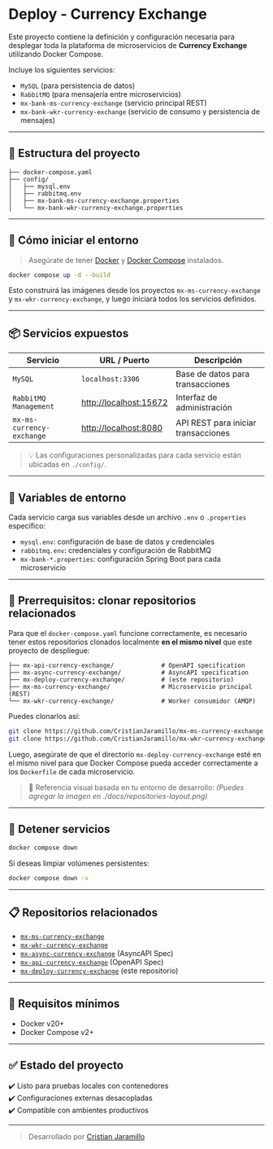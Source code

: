 # Deploy - Currency Exchange

Este proyecto contiene la definición y configuración necesaria para desplegar toda la plataforma de microservicios de **Currency Exchange** utilizando Docker Compose.

Incluye los siguientes servicios:

- `MySQL` (para persistencia de datos)
- `RabbitMQ` (para mensajería entre microservicios)
- `mx-bank-ms-currency-exchange` (servicio principal REST)
- `mx-bank-wkr-currency-exchange` (servicio de consumo y persistencia de mensajes)

---

## 📁 Estructura del proyecto

```
├── docker-compose.yaml
├── config/
│   ├── mysql.env
│   ├── rabbitmq.env
│   ├── mx-bank-ms-currency-exchange.properties
│   └── mx-bank-wkr-currency-exchange.properties
```

---

## 🚀 Cómo iniciar el entorno

> Asegúrate de tener [Docker](https://www.docker.com/products/docker-desktop) y [Docker Compose](https://docs.docker.com/compose/) instalados.

```bash
docker compose up -d --build
```

Esto construirá las imágenes desde los proyectos `mx-ms-currency-exchange` y `mx-wkr-currency-exchange`, y luego iniciará todos los servicios definidos.

---

## 📦 Servicios expuestos

| Servicio                         | URL / Puerto                   | Descripción                           |
|----------------------------------|---------------------------------|---------------------------------------|
| `MySQL`                          | `localhost:3306`               | Base de datos para transacciones      |
| `RabbitMQ Management`            | [http://localhost:15672](http://localhost:15672) | Interfaz de administración           |
| `mx-ms-currency-exchange`        | [http://localhost:8080](http://localhost:8080) | API REST para iniciar transacciones  |

> 💡 Las configuraciones personalizadas para cada servicio están ubicadas en `./config/`.

---

## 🧰 Variables de entorno

Cada servicio carga sus variables desde un archivo `.env` o `.properties` específico:

- `mysql.env`: configuración de base de datos y credenciales
- `rabbitmq.env`: credenciales y configuración de RabbitMQ
- `mx-bank-*.properties`: configuración Spring Boot para cada microservicio

---

## 📛 Prerrequisitos: clonar repositorios relacionados

Para que el `docker-compose.yaml` funcione correctamente, es necesario tener estos repositorios clonados localmente **en el mismo nivel** que este proyecto de despliegue:

```
├── mx-api-currency-exchange/             # OpenAPI specification
├── mx-async-currency-exchange/           # AsyncAPI specification
├── mx-deploy-currency-exchange/          # (este repositorio)
├── mx-ms-currency-exchange/              # Microservicio principal (REST)
└── mx-wkr-currency-exchange/             # Worker consumidor (AMQP)
```

Puedes clonarlos así:

```bash
git clone https://github.com/CristianJaramillo/mx-ms-currency-exchange.git
git clone https://github.com/CristianJaramillo/mx-wkr-currency-exchange.git
```

Luego, asegúrate de que el directorio `mx-deploy-currency-exchange` esté en el mismo nivel para que Docker Compose pueda acceder correctamente a los `Dockerfile` de cada microservicio.

> 📸 Referencia visual basada en tu entorno de desarrollo:
> *(Puedes agregar la imagen en ./docs/repositories-layout.png)*

---

## 🛑 Detener servicios

```bash
docker compose down
```

Si deseas limpiar volúmenes persistentes:

```bash
docker compose down -v
```

---

## 📋 Repositorios relacionados

- [`mx-ms-currency-exchange`](https://github.com/CristianJaramillo/mx-ms-currency-exchange)
- [`mx-wkr-currency-exchange`](https://github.com/CristianJaramillo/mx-wkr-currency-exchange)
- [`mx-async-currency-exchange`](https://github.com/CristianJaramillo/mx-async-currency-exchange) (AsyncAPI Spec)
- [`mx-api-currency-exchange`](https://github.com/CristianJaramillo/mx-api-currency-exchange) (OpenAPI Spec)
- [`mx-deploy-currency-exchange`](https://github.com/CristianJaramillo/mx-deploy-currency-exchange) (este repositorio)

---

## 📌 Requisitos mínimos

- Docker v20+
- Docker Compose v2+

---

## ✅ Estado del proyecto

✔️ Listo para pruebas locales con contenedores  
✔️ Configuraciones externas desacopladas  
✔️ Compatible con ambientes productivos

---

> Desarrollado por [Cristian Jaramillo](https://github.com/CristianJaramillo)

